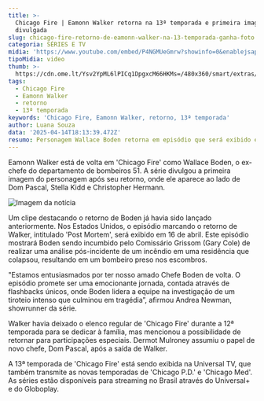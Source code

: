 ```yaml
---
title: >-
  Chicago Fire | Eamonn Walker retorna na 13ª temporada e primeira imagem é
  divulgada
slug: chicago-fire-retorno-de-eamonn-walker-na-13-temporada-ganha-foto
categoria: SÉRIES E TV
midia: 'https://www.youtube.com/embed/P4NGMUeGmrw?showinfo=0&enablejsapi=1'
tipoMidia: video
thumb: >-
  https://cdn.ome.lt/Ysv2YpML6lPICq1DpgxcM66HKMs=/480x360/smart/extras/conteudos/Captura_de_tela_2025-04-09_165215.png
tags:
  - Chicago Fire
  - Eamonn Walker
  - retorno
  - 13ª temporada
keywords: 'Chicago Fire, Eamonn Walker, retorno, 13ª temporada'
author: Luana Souza
data: '2025-04-14T18:13:39.472Z'
resumo: Personagem Wallace Boden retorna em episódio que será exibido em abril
---
```


Eamonn Walker está de volta em 'Chicago Fire' como Wallace Boden, o ex-chefe do departamento de bombeiros 51. A série divulgou a primeira imagem do personagem após seu retorno, onde ele aparece ao lado de Dom Pascal, Stella Kidd e Christopher Hermann.

![Imagem da notícia](https://cdn.ome.lt/s3_0Q36PdjHeFARQ47OrAL4HrRs=/fit-in/837x500/smart/uploads/conteudo/fotos/chicago_fire.jpg)

Um clipe destacando o retorno de Boden já havia sido lançado anteriormente. Nos Estados Unidos, o episódio marcando o retorno de Walker, intitulado 'Post Mortem', será exibido em 16 de abril. Este episódio mostrará Boden sendo incumbido pelo Comissário Grissom (Gary Cole) de realizar uma análise pós-incidente de um incêndio em uma residência que colapsou, resultando em um bombeiro preso nos escombros.

"Estamos entusiasmados por ter nosso amado Chefe Boden de volta. O episódio promete ser uma emocionante jornada, contada através de flashbacks únicos, onde Boden lidera a equipe na investigação de um tiroteio intenso que culminou em tragédia”, afirmou Andrea Newman, showrunner da série.

Walker havia deixado o elenco regular de 'Chicago Fire' durante a 12ª temporada para se dedicar à família, mas mencionou a possibilidade de retornar para participações especiais. Dermot Mulroney assumiu o papel de novo chefe, Dom Pascal, após a saída de Walker.

A 13ª temporada de 'Chicago Fire' está sendo exibida na Universal TV, que também transmite as novas temporadas de 'Chicago P.D.' e 'Chicago Med'. As séries estão disponíveis para streaming no Brasil através do Universal+ e do Globoplay.
